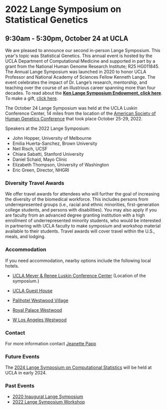 # 2022 Lange Symposium on Statistical Genetics
## 9:30am - 5:30pm, October 24 at UCLA
We are pleased to announce our second in-person Lange Symposium. This year's topic was Statistical Genetics. This annual event is hosted by the UCLA Department of Computational Medicine and supported in part by a grant from the National Human Genome Research Institute; R25 HG011845. The Annual Lange Symposium was launched in 2020 to honor UCLA Professor and National Academy of Sciences Fellow Kenneth Lange. The event celebrates the impact of Dr. Lange’s research, mentorship, and teaching over the course of an illustrious career spanning more than four decades.
To read about the **[Ken Lange Symposium Endowment, click here](https://compmed.ucla.edu/ken-lange-symposium-endowment)**. To make a gift, [click here](https://giving.ucla.edu/Campaign/Donate.aspx?SiteNum=3167&fund=64621O&code=M-19409).

The October 24 Lange Symposium was held at the UCLA Luskin Conference Center, 14 miles from the location of the [American Society of Human Genetics Conference](https://www.ashg.org/meetings/2022-annual-meeting/) that took place October 25-29, 2022.


Speakers at the 2022 Lange Symposium:
- John Hopper, University of Melbourne
- Emilia Huerta-Sanchez, Brown University
- Neil Risch, UCSF
- Chiara Sabatti, Stanford University
- Daniel Schaid, Mayo Clinic
- Elizabeth Thompson, University of Washington
- Eric Green, Director, NHGRI

### Diversity Travel Awards

We offer travel awards for attendees who will further the goal of increasing the diversity of the biomedical workforce. This includes persons from underrepresented groups (i.e., racial and ethnic minorities, first-generation college students, and persons with disabilities). You may also apply if you are faculty from an advanced degree granting institution with a high enrollment of underrepresented minority students, who would be interested in partnering with UCLA faculty to make symposium and workshop material available to their students. Travel awards will cover travel within the U.S., meals, and lodging.

### Accommodation

If you need accommodation, nearby options include the following local hotels.

- [UCLA Meyer & Renee Luskin Conference Center](https://luskinconferencecenter.ucla.edu/hotels-near-ucla/standard-rooms/)
(Location of the symposium.)

- [UCLA Guest House](http://guesthouse.ucla.edu/)

- [Palihotel Westwood Village](https://www.palisociety.com/hotels/westwood-village)

- [Royal Palace Westwood](http://www.royalpalacewestwood.com/)

- [W Los Angeles Westwood](https://www.marriott.com/en-us/hotels/laxwb-w-los-angeles-west-beverly-hills/overview/)

### Contact

For more information contact [Jeanette Papp](mailto:jcpapp@ucla.edu?subject=Lange_Symposium)

### Future Events
The [2024 Lange Symposium on Computational Statistics](https://langesymposium.github.io/Lange-Symposium/) will be held at UCLA in early 2024.

### Past Events
- [2020 Inaugural Lange Symposium](https://langesymposium.github.io/2020/)
- [2022 Lange Symposium Workshop](https://langesymposium.github.io/2022-July-Workshop/)
